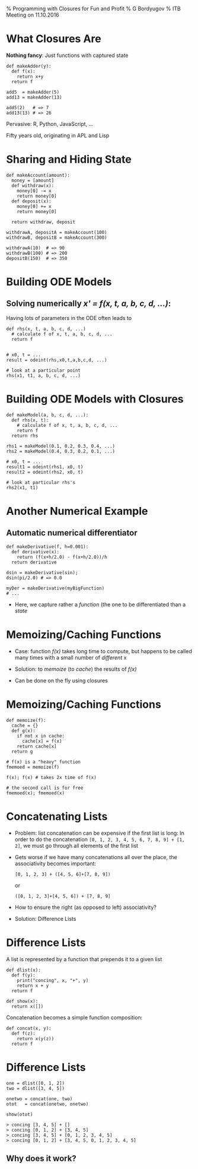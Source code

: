 % Programming with Closures for Fun and Profit
% G Bordyugov
% ITB Meeting on 11.10.2016

# What Closures Are

__Nothing fancy__: Just functions with captured state

~~~{.python .numberLines}
def makeAdder(y):
  def f(x):
    return x+y
  return f

add5  = makeAdder(5)
add13 = makeAdder(13)

add5(2)   # => 7
add13(13) # => 26
~~~
  
Pervasive: R, Python, JavaScript, ...

Fifty years old, originating in APL and Lisp


# Sharing and Hiding State

~~~{.python .numberLines}
def makeAccount(amount):
  money = [amount]
  def withdraw(x):
    money[0] -= x
    return money[0]
  def deposit(x):
    money[0] += x
    return money[0]

  return withdraw, deposit

withdrawA, depositA = makeAccount(100)
withdrawB, depositB = makeAccount(300)

withdrawA(10)  # => 90
withdrawB(100) # => 200
depositB(150)  # => 350
~~~


# Building ODE Models

## Solving numerically _x' = f(x, t, a, b, c, d, ...)_:

Having lots of parameters in the ODE often leads to


~~~{.python .numberLines}
def rhs(x, t, a, b, c, d, ...)
  # calculate f of x, t, a, b, c, d, ...
  return f
  

# x0, t = ...
result = odeint(rhs,x0,t,a,b,c,d, ...)

# look at a particular point
rhs(x1, t1, a, b, c, d, ...)
~~~


# Building ODE Models with Closures


~~~{.python .numberLines}
def makeModel(a, b, c, d, ...):
  def rhs(x, t):
    # calculate f of x, t, a, b, c, d, ...
    return f
  return rhs

rhs1 = makeModel(0.1, 0.2, 0.3, 0.4, ...)
rhs2 = makeModel(0.4, 0.3, 0.2, 0.1, ...)

# x0, t = ...
result1 = odeint(rhs1, x0, t)
result2 = odeint(rhs2, x0, t)

# look at particular rhs's
rhs2(x1, t1)
~~~

# Another Numerical Example

## Automatic numerical differentiator

~~~{.python .numberLines}
def makeDerivative(f, h=0.001):
  def derivative(x):
    return (f(x+h/2.0) - f(x+h/2.0))/h
  return derivative

dsin = makeDerivative(sin);
dsin(pi/2.0) # => 0.0

myDer = makeDerivative(myBigFunction)
# ...
~~~

- Here, we capture rather a _function_ (the one to be differentiated
than a _state_

# Memoizing/Caching Functions

- Case: function _f(x)_ takes long time to compute, but happens to be
called many times with a small number of _different_ x

- Solution: to _memoize_ (to _cache_) the results of _f(x)_

- Can be done on the fly using closures


# Memoizing/Caching Functions

~~~{.python .numberLines}
def memoize(f):
  cache = {}
  def g(x):
    if not x in cache:
      cache[x] = f(x)
    return cache[x]
  return g

# f(x) is a "heavy" function
fmemoed = memoize(f)

f(x); f(x) # takes 2x time of f(x)

# the second call is for free
fmemoed(x); fmemoed(x)
~~~

# Concatenating Lists

 - Problem: list concatenation can be expensive if the first list is
   long: In order to do the concatenation
   `[0, 1, 2, 3, 4, 5, 6, 7, 8, 9] + [1, 2]`,
   we must go through all elements of the first list
 - Gets worse if we have many concatenations all over the place, the
   associativity becomes important:

   `[0, 1, 2, 3] + ([4, 5, 6]+[7, 8, 9])`

   or


   `([0, 1, 2, 3]+[4, 5, 6]) + [7, 8, 9]`

 - How to ensure the right (as opposed to left) associativity?
 - Solution: Difference Lists

# Difference Lists

A list is represented by a function that prepends it to a given list

~~~{.python .numberLines}
def dlist(x):
  def f(y):
    print("concing", x, "+", y)
    return x + y
  return f

def show(x):
  return x([])
~~~

Concatenation becomes a simple function composition:

~~~{.python .numberLines}
def concat(x, y):
  def f(z):
    return x(y(z))
  return f
~~~

# Difference Lists
~~~{.python}
one = dlist([0, 1, 2])
two = dlist([3, 4, 5])

onetwo = concat(one, two)
otot   = concat(onetwo, onetwo)

show(otot)

> concing [3, 4, 5] + []
> concing [0, 1, 2] + [3, 4, 5]
> concing [3, 4, 5] + [0, 1, 2, 3, 4, 5]
> concing [0, 1, 2] + [3, 4, 5, 0, 1, 2, 3, 4, 5]
~~~

## Why does it work?

